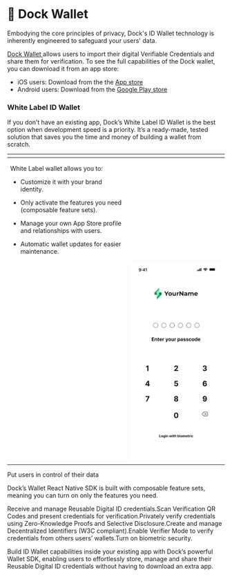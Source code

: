 # 📳 Dock Wallet

Embodying the core principles of privacy, Dock's ID Wallet technology is inherently engineered to safeguard your users' data.

[Dock Wallet ](https://www.dock.io/feature/identity-wallet)allows users to import their digital Verifiable Credentials and share them for verification. To see the full capabilities of the Dock wallet, you can download it from an app store:

* iOS users: Download from the the [App store](https://apps.apple.com/us/app/dock-wallet/id1565227368)
* Android users: Download from the [Google Play store](https://play.google.com/store/apps/details?id=com.dockapp)

### White Label ID Wallet

If you don’t have an existing app, Dock’s White Label ID Wallet is the best option when development speed is a priority. It’s a ready-made, tested solution that saves you the time and money of building a wallet from scratch.

<table data-view="cards"><thead><tr><th></th><th></th></tr></thead><tbody><tr><td><p>White Label wallet allows you to:</p><ul><li>Customize it with your brand identity. </li></ul><ul><li>Only activate the features you need (composable feature sets).</li></ul><ul><li>Manage your own App Store profile and relationships with users.</li></ul><ul><li>Automatic wallet updates for easier maintenance.</li></ul></td><td></td></tr><tr><td></td><td><img src="../.gitbook/assets/64d56c2d933df9ceec8f9b50_white label mockup 01.png" alt=""></td></tr></tbody></table>





Put users in control of their data

Dock’s Wallet React Native SDK is built with composable feature sets, meaning you can turn on only the features you need.

Receive and manage Reusable Digital ID credentials.Scan Verification QR Codes and present credentials for verification.Privately verify credentials using Zero-Knowledge Proofs and Selective Disclosure.Create and manage Decentralized Identifiers (W3C compliant).Enable Verifier Mode to verify credentials from others users’ wallets.Turn on biometric security.

Build ID Wallet capabilities inside your existing app with Dock’s powerful Wallet SDK, enabling users to effortlessly store, manage and share their Reusable Digital ID credentials without having to download an extra app.

###
